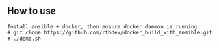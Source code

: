 How to use
----------
    Install ansible + docker, then ensure docker daemon is running
    # git clone https://github.com/rthdev/docker_build_with_ansible.git
    # ./demo.sh
